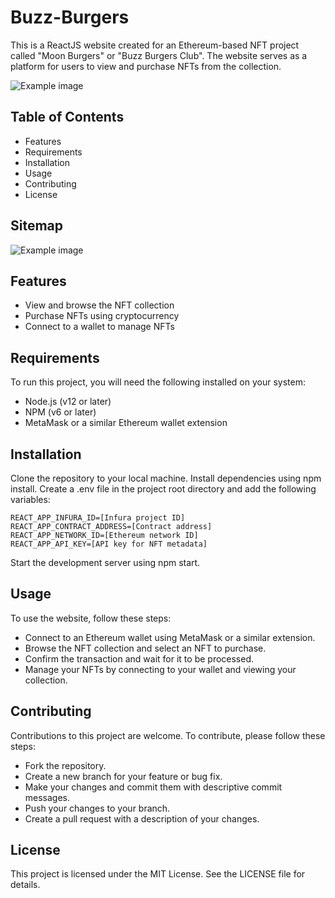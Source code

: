 # Buzz-Burgers
This is a ReactJS website created for an Ethereum-based NFT project called "Moon Burgers" or "Buzz Burgers Club". The website serves as a platform for users to view and purchase NFTs from the collection.


![Example image](https://i.imgur.com/fvtRru8.png)


## Table of Contents
- Features
- Requirements
- Installation
- Usage
- Contributing
- License

## Sitemap
![Example image](https://i.imgur.com/IddWkSL.png)


## Features
- View and browse the NFT collection
- Purchase NFTs using cryptocurrency
- Connect to a wallet to manage NFTs

## Requirements
To run this project, you will need the following installed on your system:

- Node.js (v12 or later)
- NPM (v6 or later)
- MetaMask or a similar Ethereum wallet extension


## Installation
Clone the repository to your local machine.
Install dependencies using npm install.
Create a .env file in the project root directory and add the following variables:
```
REACT_APP_INFURA_ID=[Infura project ID]
REACT_APP_CONTRACT_ADDRESS=[Contract address]
REACT_APP_NETWORK_ID=[Ethereum network ID]
REACT_APP_API_KEY=[API key for NFT metadata]
```
Start the development server using npm start.

## Usage
To use the website, follow these steps:

- Connect to an Ethereum wallet using MetaMask or a similar extension.
- Browse the NFT collection and select an NFT to purchase.
- Confirm the transaction and wait for it to be processed.
- Manage your NFTs by connecting to your wallet and viewing your collection.

## Contributing
Contributions to this project are welcome. To contribute, please follow these steps:

- Fork the repository.
- Create a new branch for your feature or bug fix.
- Make your changes and commit them with descriptive commit messages.
- Push your changes to your branch.
- Create a pull request with a description of your changes.

## License
This project is licensed under the MIT License. See the LICENSE file for details.
